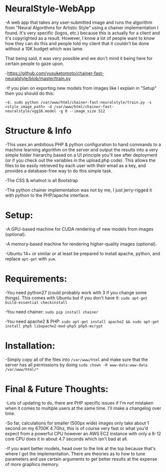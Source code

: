 # NeuralStyle-WebApp
-A web app that takes any user-submitted image and runs the algorithm from "Neural Algorithms for Artistic Style" using a chainer implementation I found. It's very specific (logos, etc.) because this is actually for a client and it's copyrighted as a result. However, I know a lot of people want to know how they can do this and people told my client that it couldn't be done without a 10K budget which was lame. 

That being said, it was very possible and we don't mind it being here for certain people to gaze upon.


-https://github.com/yusuketomoto/chainer-fast-neuralstyle/blob/master/train.py


-If you plan on exporting new models from images like I explain in "Setup" then you should do this:


`~$: sudo python /var/www/html/chainer-fast-neuralstyle/train.py -s <style_image_path> -d /var/www/html/chainer-fast-neuralstyle/vgg16.model -g 0 --image_size 512`

# Structure & Info

  -This uses an ambitious PHP & python configuration to hand commands to a machine learning algorithm on the server and output the results into a very simple folder hierarchy based on a UI principle you'll see after deployment (or if you check out the variables in the upload.php code). This allows the files to be easily retrieved by each user with their email as a key, and provides a database-free way to do this simple task. 
  
  -The CSS & whatnot is all Bootstrap
  
  -The python chainer implementation was not by me, I just jerry-rigged it with python to the PHP/apache interface.

# Setup:
  
  -A GPU-based machine for CUDA rendering of new models from images (optional).
  
  -A memory-based machine for rendering higher-quality images (optional).
 
  -Ubuntu 14+ or similar or at least be prepared to install apache, python, and replace `apt-get` with `yum`.
  
# Requirements:
  
  -You need python27 (could probably work with 3 if you change some things). This comes with Ubuntu but if you don't have it: `sudo apt-get build-essential checkinstall`
  
  -You need chainer: `sudo pip install chainer`
  
  -You need apache2 & PHP: `sudo apt-get install apache2 && sudo apt-get install php5 libapache2-mod-php5 php5-mcrypt`
  
  
# Installation:

  -Simply copy all of the files into `/var/www/html` and make sure that the server has all permissions by doing `sudo chown -R www-data:www-data /var/www/html/*`
  
  
# Final & Future Thoughts:

  -Lots of updating to do, there are PHP specific issues if I'm not mistaken when it comes to multiple users at the same time. I'll make a changelog over time.
  
  
  -So far, calculations for smaller (500px wide) images only take about 1 second on my 6700K 4.7Ghz, this is of course very fast or what you'd expect from a powerful CPU however an AWS EC2 instance with only a 8-12 core CPU does it in about 4.7 seconds which isn't bad at all.
  
  
  -If you want better models, head over to the link at the top because that's where I got the implementation. There are theories as to how to tune parameters and use certain arguments to get better results at the expense of more graphics memory. 



